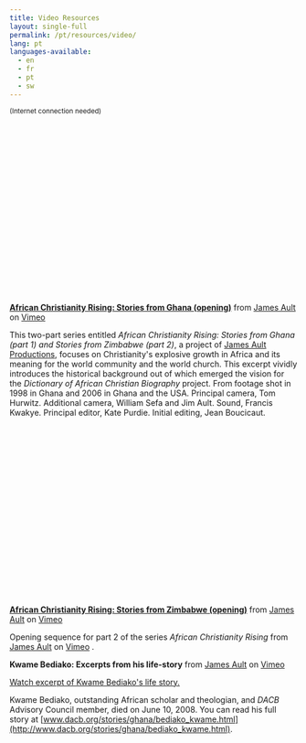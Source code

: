 ```yaml
---
title: Video Resources
layout: single-full
permalink: /pt/resources/video/
lang: pt
languages-available:                         
  - en
  - fr
  - pt
  - sw
---
```


<small>(Internet connection needed)</small>  

<div align="center"><object width="400" height="300"><param name="allowfullscreen" value="true"><param name="allowscriptaccess" value="always"><param name="movie" value="http://vimeo.com/moogaloop.swf?clip_id=9292811&amp;server=vimeo.com&amp;show_title=1&amp;show_byline=1&amp;show_portrait=0&amp;color=&amp;fullscreen=1"><embed src="http://vimeo.com/moogaloop.swf?clip_id=9292811&amp;server=vimeo.com&amp;show_title=1&amp;show_byline=1&amp;show_portrait=0&amp;color=&amp;fullscreen=1" type="application/x-shockwave-flash" allowfullscreen="true" allowscriptaccess="always" width="400" height="300"></object></div>

[**African Christianity Rising: Stories from Ghana (opening)**](http://vimeo.com/9292811) from [James Ault](http://vimeo.com/jamesault) on [Vimeo](http://vimeo.com)  

This two-part series entitled _African Christianity Rising: Stories from Ghana (part 1) and Stories from Zimbabwe (part 2)_, a project of [James Ault Productions](http://www.jamesault.com/prod.projects.php), focuses on Christianity's explosive growth in Africa and its meaning for the world community and the world church. This excerpt vividly introduces the historical background out of which emerged the vision for the _Dictionary of African Christian Biography_ project. From footage shot in 1998 in Ghana and 2006 in Ghana and the USA. Principal camera, Tom Hurwitz. Additional camera, William Sefa and Jim Ault. Sound, Francis Kwakye. Principal editor, Kate Purdie. Initial editing, Jean Boucicaut.  

<div align="center"><object width="400" height="300"><param name="allowfullscreen" value="true"><param name="allowscriptaccess" value="always"><param name="movie" value="http://vimeo.com/moogaloop.swf?clip_id=9299661&amp;server=vimeo.com&amp;show_title=1&amp;show_byline=1&amp;show_portrait=0&amp;color=&amp;fullscreen=1"><embed src="http://vimeo.com/moogaloop.swf?clip_id=9299661&amp;server=vimeo.com&amp;show_title=1&amp;show_byline=1&amp;show_portrait=0&amp;color=&amp;fullscreen=1" type="application/x-shockwave-flash" allowfullscreen="true" allowscriptaccess="always" width="400" height="300"></object></div>

[**African Christianity Rising: Stories from Zimbabwe (opening)**](http://vimeo.com/9299661) from [James Ault](http://vimeo.com/jamesault) on [Vimeo](http://vimeo.com)  

Opening sequence for part 2 of the series _African Christianity Rising_ from [James Ault](http://vimeo.com/jamesault) on [Vimeo](http://vimeo.com) .  

**Kwame Bediako: Excerpts from his life-story** from [James Ault](http://vimeo.com/jamesault) on [Vimeo](http://vimeo.com)  

[Watch excerpt of Kwame Bediako's life story.](https://vimeo.com/61770717)  

Kwame Bediako, outstanding African scholar and theologian, and _DACB_ Advisory Council member, died on June 10, 2008\. You can read his full story at [www.dacb.org/stories/ghana/bediako_kwame.html](http://www.dacb.org/stories/ghana/bediako_kwame.html).
